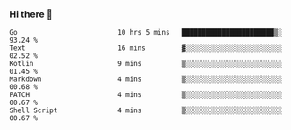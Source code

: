 ### Hi there 👋

<!--
**yeya24/yeya24** is a ✨ _special_ ✨ repository because its `README.md` (this file) appears on your GitHub profile.

Here are some ideas to get you started:

- 🔭 I’m currently working on ...
- 🌱 I’m currently learning ...
- 👯 I’m looking to collaborate on ...
- 🤔 I’m looking for help with ...
- 💬 Ask me about ...
- 📫 How to reach me: ...
- 😄 Pronouns: ...
- ⚡ Fun fact: ...
-->

<!--START_SECTION:waka-->

```text
Go                         10 hrs 5 mins   ███████████████████████▒░   93.24 %
Text                       16 mins         ▓░░░░░░░░░░░░░░░░░░░░░░░░   02.52 %
Kotlin                     9 mins          ▒░░░░░░░░░░░░░░░░░░░░░░░░   01.45 %
Markdown                   4 mins          ▒░░░░░░░░░░░░░░░░░░░░░░░░   00.68 %
PATCH                      4 mins          ▒░░░░░░░░░░░░░░░░░░░░░░░░   00.67 %
Shell Script               4 mins          ▒░░░░░░░░░░░░░░░░░░░░░░░░   00.67 %
```

<!--END_SECTION:waka-->
